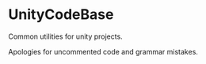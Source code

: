 # UnityCodeBase
Common utilities for unity projects. 

Apologies for uncommented code and grammar mistakes.
